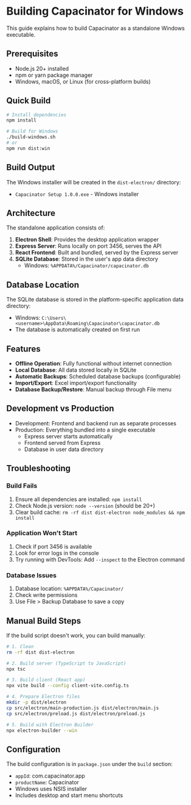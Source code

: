# Building Capacinator for Windows

This guide explains how to build Capacinator as a standalone Windows executable.

## Prerequisites

- Node.js 20+ installed
- npm or yarn package manager
- Windows, macOS, or Linux (for cross-platform builds)

## Quick Build

```bash
# Install dependencies
npm install

# Build for Windows
./build-windows.sh
# or
npm run dist:win
```

## Build Output

The Windows installer will be created in the `dist-electron/` directory:
- `Capacinator Setup 1.0.0.exe` - Windows installer

## Architecture

The standalone application consists of:

1. **Electron Shell**: Provides the desktop application wrapper
2. **Express Server**: Runs locally on port 3456, serves the API
3. **React Frontend**: Built and bundled, served by the Express server
4. **SQLite Database**: Stored in the user's app data directory
   - Windows: `%APPDATA%/Capacinator/capacinator.db`

## Database Location

The SQLite database is stored in the platform-specific application data directory:
- Windows: `C:\Users\<username>\AppData\Roaming\Capacinator\capacinator.db`
- The database is automatically created on first run

## Features

- **Offline Operation**: Fully functional without internet connection
- **Local Database**: All data stored locally in SQLite
- **Automatic Backups**: Scheduled database backups (configurable)
- **Import/Export**: Excel import/export functionality
- **Database Backup/Restore**: Manual backup through File menu

## Development vs Production

- Development: Frontend and backend run as separate processes
- Production: Everything bundled into a single executable
  - Express server starts automatically
  - Frontend served from Express
  - Database in user data directory

## Troubleshooting

### Build Fails

1. Ensure all dependencies are installed: `npm install`
2. Check Node.js version: `node --version` (should be 20+)
3. Clear build cache: `rm -rf dist dist-electron node_modules && npm install`

### Application Won't Start

1. Check if port 3456 is available
2. Look for error logs in the console
3. Try running with DevTools: Add `--inspect` to the Electron command

### Database Issues

1. Database location: `%APPDATA%/Capacinator/`
2. Check write permissions
3. Use File > Backup Database to save a copy

## Manual Build Steps

If the build script doesn't work, you can build manually:

```bash
# 1. Clean
rm -rf dist dist-electron

# 2. Build server (TypeScript to JavaScript)
npx tsc

# 3. Build client (React app)
npx vite build --config client-vite.config.ts

# 4. Prepare Electron files
mkdir -p dist/electron
cp src/electron/main-production.js dist/electron/main.js
cp src/electron/preload.js dist/electron/preload.js

# 5. Build with Electron Builder
npx electron-builder --win
```

## Configuration

The build configuration is in `package.json` under the `build` section:
- `appId`: com.capacinator.app
- `productName`: Capacinator
- Windows uses NSIS installer
- Includes desktop and start menu shortcuts